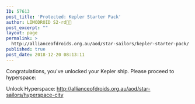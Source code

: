 ```yaml
---
ID: 57613
post_title: 'Protected: Kepler Starter Pack'
author: LIMODROID S2-rd🔭🔬
post_excerpt: ""
layout: page
permalink: >
  http://allianceofdroids.org.au/aod/star-sailors/kepler-starter-pack/
published: true
post_date: 2018-12-20 08:13:11
---
```

Congratulations, you've unlocked your Kepler ship. Please proceed to hyperspace:

Unlock Hyperspace: http://allianceofdroids.org.au/aod/star-sailors/hyperspace-city